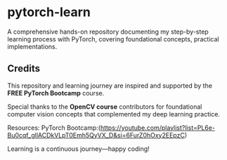 # pytorch-learn
A comprehensive hands-on repository documenting my step-by-step learning process with PyTorch, covering foundational concepts, practical implementations.

## Credits

This repository and learning journey are inspired and supported by the **FREE PyTorch Bootcamp** course.

Special thanks to the **OpenCV course** contributors for foundational computer vision concepts that complemented my deep learning practice.

Resources:
PyTorch Bootcamp:(https://youtube.com/playlist?list=PL6e-Bu0cqf_gllACDkVLpT0Emh5QyVX_D&si=6FurZ0hOxy2EEpzC)

Learning is a continuous journey—happy coding!

